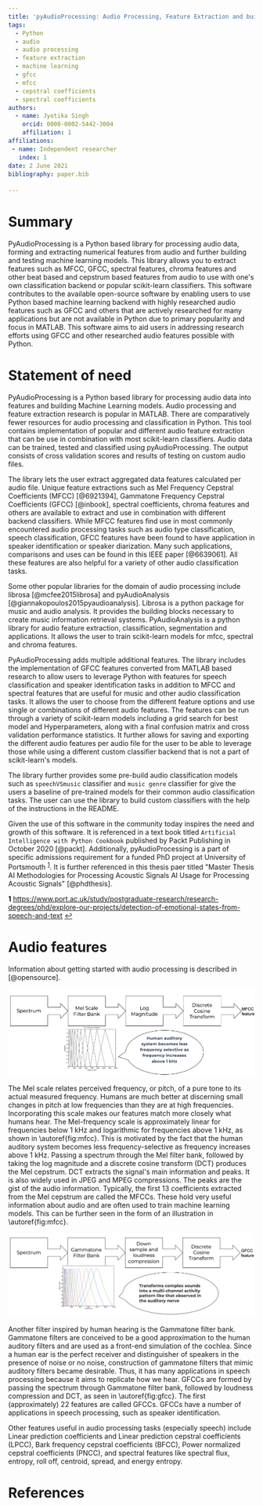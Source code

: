 ```yaml
---
title: 'pyAudioProcessing: Audio Processing, Feature Extraction and building Machine Learning Models from Audio Data'
tags:
  - Python
  - audio
  - audio processing
  - feature extraction
  - machine learning
  - gfcc
  - mfcc
  - cepstral coefficients
  - spectral coefficients
authors:
  - name: Jyotika Singh
    orcid: 0000-0002-5442-3004
    affiliation: 1
affiliations:
 - name: Independent researcher
   index: 1
date: 2 June 2021
bibliography: paper.bib

---
```


# Summary

PyAudioProcessing is a Python based library for processing audio data, forming and extracting numerical features from audio and further building and testing machine learning models. This library allows you to extract features such as MFCC, GFCC, spectral features, chroma features and other beat based and cepstrum based features from audio to use with one's own classification backend or popular scikit-learn classifiers. This software contributes to the available open-source software by enabling users to use Python based machine learning backend with highly researched audio features such as GFCC and others that are actively researched for many applications but are not available in Python due to primary popularity and focus in MATLAB. This software aims to aid users in addressing research efforts using GFCC and other researched audio features possible with Python.

# Statement of need

PyAudioProcessing is a Python based library for processing audio data into features and building Machine Learning models. Audio processing and feature extraction research is popular in MATLAB. There are comparatively fewer resources for audio processing and classification in Python. This tool contains implementation of popular and different audio feature extraction that can be use in combination with most scikit-learn classifiers. Audio data can be trained, tested and classified using pyAudioProcessing. The output consists of cross validation scores and results of testing on custom audio files.

The library lets the user extract aggregated data features calculated per audio file. Unique feature extractions such as Mel Frequency Cepstral Coefficients (MFCC) [@6921394], Gammatone Frequency Cepstral Coefficients (GFCC) [@inbook], spectral coefficients, chroma features and others are available to extract and use in combination with different backend classifiers. While MFCC features find use in most commonly encountered audio processing tasks such as audio type classification, speech classification, GFCC features have been found to have application in speaker identification or speaker diarization. Many such applications, comparisons and uses can be found in this IEEE paper [@6639061]. All these features are also helpful for a variety of other audio classification tasks.

Some other popular libraries for the domain of audio processing include librosa [@mcfee2015librosa] and pyAudioAnalysis [@giannakopoulos2015pyaudioanalysis]. Librosa is a python package for music and audio analysis. It provides the building blocks necessary to create music information retrieval systems. PyAudioAnalysis is a python library for audio feature extraction, classification, segmentation and applications. It allows the user to train scikit-learn models for mfcc, spectral and chroma features.

PyAudioProcessing adds multiple additional features. The library includes the implementation of GFCC features converted from MATLAB based research to allow users to leverage Python with features for speech classification and speaker identification tasks in addition to MFCC and spectral features that are useful for music and other audio classification tasks. It allows the user to choose from the different feature options and use single or combinations of different audio features. The features can be run through a variety of scikit-learn models including a grid search for best model and Hyperparameters, along with a final confusion matrix and cross validation performance statistics. It further allows for saving and exporting the different audio features per audio file for the user to be able to leverage those while using a different custom classifier backend that is not a part of scikit-learn's models. 

The library further provides some pre-build audio classification models such as `speechVSmusic` classifier and `music genre` classifier for give the users a baseline of pre-trained models for their common audio classification tasks. The user can use the library to build custom classifiers with the help of the instructions in the README.

Given the use of this software in the community today inspires the need and growth of this software. It is referenced in a text book titled `Artificial Intelligence with Python Cookbook` published by Packt Publishing in October 2020 [@packt]. Additionally, pyAudioProcessing is a part of specific admissions requirement for a funded PhD project at University of Portsmouth <sup id="portsmouth">[1](#footnote_portsmouth)</sup>. It is further referenced in this thesis paer titled "Master Thesis AI Methodologies for Processing Acoustic Signals AI Usage for Processing Acoustic Signals" [@phdthesis].

<b id="footnote_portsmouth">1</b> https://www.port.ac.uk/study/postgraduate-research/research-degrees/phd/explore-our-projects/detection-of-emotional-states-from-speech-and-text [↩](#portsmouth)

# Audio features

Information about getting started with audio processing is described in [@opensource]. 

![MFCC from audio spectrum.\label{fig:mfcc}](mfcc.png)

The Mel scale relates perceived frequency, or pitch, of a pure tone to its actual measured frequency. Humans are much better at discerning small changes in pitch at low frequencies than they are at high frequencies. Incorporating this scale makes our features match more closely what humans hear. The Mel-frequency scale is approximately linear for frequencies below 1 kHz and logarithmic for frequencies above 1 kHz, as shown in \autoref{fig:mfcc}. This is motivated by the fact that the human auditory system becomes less frequency-selective as frequency increases above 1 kHz.
Passing a spectrum through the Mel filter bank, followed by taking the log magnitude and a discrete cosine transform (DCT) produces the Mel cepstrum. DCT extracts the signal's main information and peaks. It is also widely used in JPEG and MPEG compressions. The peaks are the gist of the audio information. Typically, the first 13 coefficients extracted from the Mel cepstrum are called the MFCCs. These hold very useful information about audio and are often used to train machine learning models. This can be further seen in the form of an illustration in \autoref{fig:mfcc}.

![GFCC from audio spectrum.\label{fig:gfcc}](gfcc.png)

Another filter inspired by human hearing is the Gammatone filter bank. Gammatone filters are conceived to be a good approximation to the human auditory filters and are used as a front-end simulation of the cochlea. Since a human ear is the perfect receiver and distinguisher of speakers in the presence of noise or no noise, construction of gammatone filters that mimic auditory filters became desirable. Thus, it has many applications in speech processing because it aims to replicate how we hear. GFCCs are formed by passing the spectrum through Gammatone filter bank, followed by loudness compression and DCT, as seen in \autoref{fig:gfcc}. The first (approximately) 22 features are called GFCCs. GFCCs have a number of applications in speech processing, such as speaker identification.

Other features useful in audio processing tasks (especially speech) include Linear prediction coefficients and Linear prediction cepstral coefficients (LPCC), Bark frequency cepstral coefficients (BFCC), Power normalized cepstral coefficients (PNCC), and spectral features like spectral flux, entropy, roll off, centroid, spread, and energy entropy.

# References
